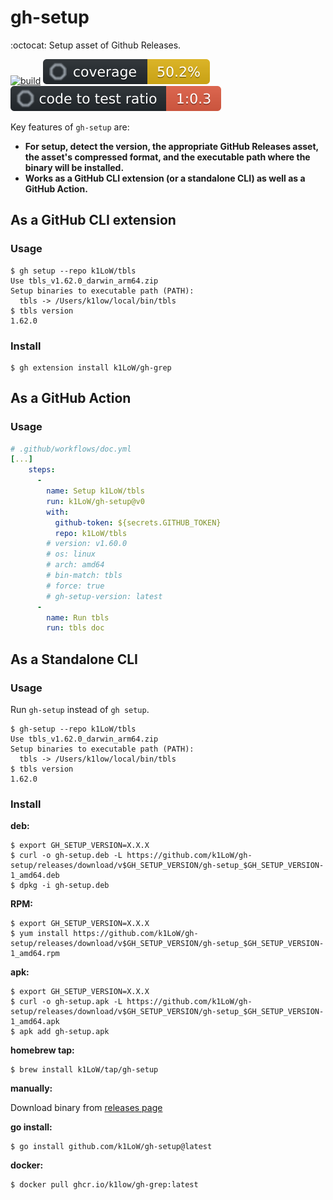 # gh-setup

:octocat: Setup asset of Github Releases.

[![build](https://github.com/k1LoW/gh-setup/actions/workflows/ci.yml/badge.svg)](https://github.com/k1LoW/gh-setup/actions/workflows/ci.yml) ![Coverage](https://raw.githubusercontent.com/k1LoW/octocovs/main/badges/k1LoW/gh-setup/coverage.svg) ![Code to Test Ratio](https://raw.githubusercontent.com/k1LoW/octocovs/main/badges/k1LoW/gh-setup/ratio.svg)

Key features of `gh-setup` are:

- **For setup, detect the version, the appropriate GitHub Releases asset, the asset's compressed format, and the executable path where the binary will be installed.**
- **Works as a GitHub CLI extension (or a standalone CLI) as well as a GitHub Action.**

## As a GitHub CLI extension

### Usage

``` console
$ gh setup --repo k1LoW/tbls
Use tbls_v1.62.0_darwin_arm64.zip
Setup binaries to executable path (PATH):
  tbls -> /Users/k1low/local/bin/tbls
$ tbls version
1.62.0
```

### Install

``` console
$ gh extension install k1LoW/gh-grep
```

## As a GitHub Action

### Usage

``` yaml
# .github/workflows/doc.yml
[...]
    steps:
      -
        name: Setup k1LoW/tbls
        run: k1LoW/gh-setup@v0
        with:
          github-token: ${secrets.GITHUB_TOKEN}
          repo: k1LoW/tbls
        # version: v1.60.0
        # os: linux
        # arch: amd64
        # bin-match: tbls
        # force: true
        # gh-setup-version: latest
      -
        name: Run tbls
        run: tbls doc
```

## As a Standalone CLI

### Usage

Run `gh-setup` instead of `gh setup`.

``` console
$ gh-setup --repo k1LoW/tbls
Use tbls_v1.62.0_darwin_arm64.zip
Setup binaries to executable path (PATH):
  tbls -> /Users/k1low/local/bin/tbls
$ tbls version
1.62.0
```

### Install

**deb:**

``` console
$ export GH_SETUP_VERSION=X.X.X
$ curl -o gh-setup.deb -L https://github.com/k1LoW/gh-setup/releases/download/v$GH_SETUP_VERSION/gh-setup_$GH_SETUP_VERSION-1_amd64.deb
$ dpkg -i gh-setup.deb
```

**RPM:**

``` console
$ export GH_SETUP_VERSION=X.X.X
$ yum install https://github.com/k1LoW/gh-setup/releases/download/v$GH_SETUP_VERSION/gh-setup_$GH_SETUP_VERSION-1_amd64.rpm
```

**apk:**

``` console
$ export GH_SETUP_VERSION=X.X.X
$ curl -o gh-setup.apk -L https://github.com/k1LoW/gh-setup/releases/download/v$GH_SETUP_VERSION/gh-setup_$GH_SETUP_VERSION-1_amd64.apk
$ apk add gh-setup.apk
```

**homebrew tap:**

```console
$ brew install k1LoW/tap/gh-setup
```

**manually:**

Download binary from [releases page](https://github.com/k1LoW/gh-setup/releases)

**go install:**

```console
$ go install github.com/k1LoW/gh-setup@latest
```

**docker:**

```console
$ docker pull ghcr.io/k1low/gh-grep:latest
```
